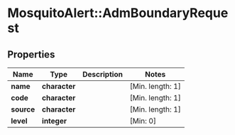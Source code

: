# MosquitoAlert::AdmBoundaryRequest


## Properties
Name | Type | Description | Notes
------------ | ------------- | ------------- | -------------
**name** | **character** |  | [Min. length: 1] 
**code** | **character** |  | [Min. length: 1] 
**source** | **character** |  | [Min. length: 1] 
**level** | **integer** |  | [Min: 0] 



